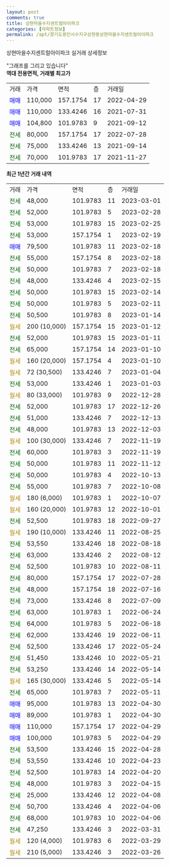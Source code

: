 ```yaml
---
layout: post
comments: true
title: 상현마을수지센트럴아이파크
categories: [아파트정보]
permalink: /apt/경기도용인시수지구상현동상현마을수지센트럴아이파크
---
```


상현마을수지센트럴아이파크 실거래 상세정보

<script type="text/javascript">
  google.charts.load('current', {'packages':['line', 'corechart']});
  google.charts.setOnLoadCallback(drawChart);

  function drawChart() {
    var data = new google.visualization.DataTable();
    data.addColumn('date', '거래일');
    data.addColumn('number', "매매");
    data.addColumn('number', "전세");
    data.addColumn('number', "전매");

    data.addRows([[new Date(Date.parse("2023-03-01")), null, 48000, null], [new Date(Date.parse("2023-02-28")), null, 52000, null], [new Date(Date.parse("2023-02-25")), null, 53000, null], [new Date(Date.parse("2023-02-19")), null, 53000, null], [new Date(Date.parse("2023-02-18")), 79500, null, null], [new Date(Date.parse("2023-02-18")), null, 55000, null], [new Date(Date.parse("2023-02-18")), null, 50000, null], [new Date(Date.parse("2023-02-15")), null, 48000, null], [new Date(Date.parse("2023-02-14")), null, 50000, null], [new Date(Date.parse("2023-02-11")), null, 50000, null], [new Date(Date.parse("2023-01-14")), null, 50500, null], [new Date(Date.parse("2023-01-12")), null, null, null], [new Date(Date.parse("2023-01-11")), null, 52000, null], [new Date(Date.parse("2023-01-10")), null, 65000, null], [new Date(Date.parse("2023-01-10")), null, null, null], [new Date(Date.parse("2023-01-04")), null, null, null], [new Date(Date.parse("2023-01-03")), null, 53000, null], [new Date(Date.parse("2022-12-28")), null, null, null], [new Date(Date.parse("2022-12-26")), null, 52000, null], [new Date(Date.parse("2022-12-13")), null, 51000, null], [new Date(Date.parse("2022-12-03")), null, 48000, null], [new Date(Date.parse("2022-11-19")), null, null, null], [new Date(Date.parse("2022-11-19")), null, 60000, null], [new Date(Date.parse("2022-11-12")), null, 50000, null], [new Date(Date.parse("2022-10-13")), null, 50000, null], [new Date(Date.parse("2022-10-08")), null, 55000, null], [new Date(Date.parse("2022-10-07")), null, null, null], [new Date(Date.parse("2022-10-01")), null, null, null], [new Date(Date.parse("2022-09-27")), null, 52500, null], [new Date(Date.parse("2022-08-25")), null, null, null], [new Date(Date.parse("2022-08-18")), null, 53550, null], [new Date(Date.parse("2022-08-12")), null, 63000, null], [new Date(Date.parse("2022-08-11")), null, 52500, null], [new Date(Date.parse("2022-07-28")), null, 80000, null], [new Date(Date.parse("2022-07-16")), null, 48000, null], [new Date(Date.parse("2022-07-09")), null, 73000, null], [new Date(Date.parse("2022-06-24")), null, 63000, null], [new Date(Date.parse("2022-06-18")), null, 64000, null], [new Date(Date.parse("2022-06-11")), null, 62000, null], [new Date(Date.parse("2022-05-24")), null, 52500, null], [new Date(Date.parse("2022-05-21")), null, 51450, null], [new Date(Date.parse("2022-05-14")), null, 53250, null], [new Date(Date.parse("2022-05-14")), null, null, null], [new Date(Date.parse("2022-05-11")), null, 65000, null], [new Date(Date.parse("2022-04-30")), 95000, null, null], [new Date(Date.parse("2022-04-30")), 89000, null, null], [new Date(Date.parse("2022-04-29")), 110000, null, null], [new Date(Date.parse("2022-04-29")), 100000, null, null], [new Date(Date.parse("2022-04-28")), null, 53500, null], [new Date(Date.parse("2022-04-23")), null, 53550, null], [new Date(Date.parse("2022-04-20")), null, 52500, null], [new Date(Date.parse("2022-04-15")), null, 48000, null], [new Date(Date.parse("2022-04-08")), null, 25000, null], [new Date(Date.parse("2022-04-06")), null, 50700, null], [new Date(Date.parse("2022-04-06")), null, 68000, null], [new Date(Date.parse("2022-03-31")), null, 47250, null], [new Date(Date.parse("2022-03-29")), null, null, null], [new Date(Date.parse("2022-03-26")), null, null, null]]);

    var options = {
      hAxis: {
        format: 'yyyy/MM/dd'
      },    
      lineWidth: 0,
      pointsVisible: true,    
      title: '최근 1년간 유형별 실거래가 분포',
      legend: { position: 'bottom' }
    };

    var formatter = new google.visualization.NumberFormat({pattern:'###,###'} );
    formatter.format(data, 1);
    formatter.format(data, 2);
    
    setTimeout(function() {
        var chart = new google.visualization.LineChart(document.getElementById('columnchart_material'));
        chart.draw(data, (options));
        document.getElementById('loading').style.display = 'none';
    }, 200);
  }
</script>


<div id="loading" style="z-index:20; display: block; margin-left: 0px">"그래프를 그리고 있습니다"</div>
<div id="columnchart_material" style="width: 95%; margin-left: 0px; display: block"></div>
<!-- contents start -->
<b>역대 전용면적, 거래별 최고가</b>
<table class="sortable">
    <tr>
      <td>거래</td>
      <td>가격</td>
      <td>면적</td>
      <td>층</td>
      <td>거래일</td>
    </tr>
        <tr>
          <td><a style="color: blue">매매</a></td>
          <td>110,000</td>
          <td>157.1754</td>
          <td>17</td>
          <td>2022-04-29</td>
        </tr>            <tr>
          <td><a style="color: blue">매매</a></td>
          <td>110,000</td>
          <td>133.4246</td>
          <td>16</td>
          <td>2021-07-31</td>
        </tr>            <tr>
          <td><a style="color: blue">매매</a></td>
          <td>104,800</td>
          <td>101.9783</td>
          <td>9</td>
          <td>2021-09-12</td>
        </tr>        
        <tr>
              <td><a style="color: darkgreen">전세</a></td>
              <td>80,000</td>
              <td>157.1754</td>
              <td>17</td>
              <td>2022-07-28</td>
            </tr>            <tr>
              <td><a style="color: darkgreen">전세</a></td>
              <td>75,000</td>
              <td>133.4246</td>
              <td>13</td>
              <td>2021-09-14</td>
            </tr>            <tr>
              <td><a style="color: darkgreen">전세</a></td>
              <td>70,000</td>
              <td>101.9783</td>
              <td>17</td>
              <td>2021-11-27</td>
            </tr>        
    
</table>

<b>최근 1년간 거래 내역</b>

<table class="sortable">
    <tr>
      <td>거래</td>
      <td>가격</td>
      <td>면적</td>
      <td>층</td>
      <td>거래일</td>
    </tr>
    <tr>
      <td><a style="color: darkgreen">전세</a></td>
      <td>48,000</td>
      <td>101.9783</td>
      <td>11</td>
      <td>2023-03-01</td>
    </tr>          <tr>
      <td><a style="color: darkgreen">전세</a></td>
      <td>52,000</td>
      <td>101.9783</td>
      <td>5</td>
      <td>2023-02-28</td>
    </tr>          <tr>
      <td><a style="color: darkgreen">전세</a></td>
      <td>53,000</td>
      <td>101.9783</td>
      <td>15</td>
      <td>2023-02-25</td>
    </tr>          <tr>
      <td><a style="color: darkgreen">전세</a></td>
      <td>53,000</td>
      <td>157.1754</td>
      <td>1</td>
      <td>2023-02-19</td>
    </tr>          <tr>
      <td><a style="color: blue">매매</a></td>
      <td>79,500</td>
      <td>101.9783</td>
      <td>11</td>
      <td>2023-02-18</td>
    </tr>          <tr>
      <td><a style="color: darkgreen">전세</a></td>
      <td>55,000</td>
      <td>157.1754</td>
      <td>8</td>
      <td>2023-02-18</td>
    </tr>          <tr>
      <td><a style="color: darkgreen">전세</a></td>
      <td>50,000</td>
      <td>101.9783</td>
      <td>7</td>
      <td>2023-02-18</td>
    </tr>          <tr>
      <td><a style="color: darkgreen">전세</a></td>
      <td>48,000</td>
      <td>133.4246</td>
      <td>4</td>
      <td>2023-02-15</td>
    </tr>          <tr>
      <td><a style="color: darkgreen">전세</a></td>
      <td>50,000</td>
      <td>101.9783</td>
      <td>15</td>
      <td>2023-02-14</td>
    </tr>          <tr>
      <td><a style="color: darkgreen">전세</a></td>
      <td>50,000</td>
      <td>101.9783</td>
      <td>5</td>
      <td>2023-02-11</td>
    </tr>          <tr>
      <td><a style="color: darkgreen">전세</a></td>
      <td>50,500</td>
      <td>101.9783</td>
      <td>8</td>
      <td>2023-01-14</td>
    </tr>          <tr>
      <td><a style="color: darkgoldenrod">월세</a></td>
      <td>200 (10,000)</td>
      <td>157.1754</td>
      <td>15</td>
      <td>2023-01-12</td>
    </tr>          <tr>
      <td><a style="color: darkgreen">전세</a></td>
      <td>52,000</td>
      <td>101.9783</td>
      <td>15</td>
      <td>2023-01-11</td>
    </tr>          <tr>
      <td><a style="color: darkgreen">전세</a></td>
      <td>65,000</td>
      <td>157.1754</td>
      <td>14</td>
      <td>2023-01-10</td>
    </tr>          <tr>
      <td><a style="color: darkgoldenrod">월세</a></td>
      <td>160 (20,000)</td>
      <td>157.1754</td>
      <td>4</td>
      <td>2023-01-10</td>
    </tr>          <tr>
      <td><a style="color: darkgoldenrod">월세</a></td>
      <td>72 (30,500)</td>
      <td>133.4246</td>
      <td>7</td>
      <td>2023-01-04</td>
    </tr>          <tr>
      <td><a style="color: darkgreen">전세</a></td>
      <td>53,000</td>
      <td>133.4246</td>
      <td>1</td>
      <td>2023-01-03</td>
    </tr>          <tr>
      <td><a style="color: darkgoldenrod">월세</a></td>
      <td>80 (33,000)</td>
      <td>101.9783</td>
      <td>9</td>
      <td>2022-12-28</td>
    </tr>          <tr>
      <td><a style="color: darkgreen">전세</a></td>
      <td>52,000</td>
      <td>101.9783</td>
      <td>17</td>
      <td>2022-12-26</td>
    </tr>          <tr>
      <td><a style="color: darkgreen">전세</a></td>
      <td>51,000</td>
      <td>133.4246</td>
      <td>7</td>
      <td>2022-12-13</td>
    </tr>          <tr>
      <td><a style="color: darkgreen">전세</a></td>
      <td>48,000</td>
      <td>101.9783</td>
      <td>13</td>
      <td>2022-12-03</td>
    </tr>          <tr>
      <td><a style="color: darkgoldenrod">월세</a></td>
      <td>100 (30,000)</td>
      <td>133.4246</td>
      <td>7</td>
      <td>2022-11-19</td>
    </tr>          <tr>
      <td><a style="color: darkgreen">전세</a></td>
      <td>60,000</td>
      <td>101.9783</td>
      <td>3</td>
      <td>2022-11-19</td>
    </tr>          <tr>
      <td><a style="color: darkgreen">전세</a></td>
      <td>50,000</td>
      <td>101.9783</td>
      <td>11</td>
      <td>2022-11-12</td>
    </tr>          <tr>
      <td><a style="color: darkgreen">전세</a></td>
      <td>50,000</td>
      <td>101.9783</td>
      <td>4</td>
      <td>2022-10-13</td>
    </tr>          <tr>
      <td><a style="color: darkgreen">전세</a></td>
      <td>55,000</td>
      <td>101.9783</td>
      <td>7</td>
      <td>2022-10-08</td>
    </tr>          <tr>
      <td><a style="color: darkgoldenrod">월세</a></td>
      <td>180 (6,000)</td>
      <td>101.9783</td>
      <td>1</td>
      <td>2022-10-07</td>
    </tr>          <tr>
      <td><a style="color: darkgoldenrod">월세</a></td>
      <td>160 (20,000)</td>
      <td>101.9783</td>
      <td>12</td>
      <td>2022-10-01</td>
    </tr>          <tr>
      <td><a style="color: darkgreen">전세</a></td>
      <td>52,500</td>
      <td>101.9783</td>
      <td>18</td>
      <td>2022-09-27</td>
    </tr>          <tr>
      <td><a style="color: darkgoldenrod">월세</a></td>
      <td>190 (10,000)</td>
      <td>133.4246</td>
      <td>11</td>
      <td>2022-08-25</td>
    </tr>          <tr>
      <td><a style="color: darkgreen">전세</a></td>
      <td>53,550</td>
      <td>133.4246</td>
      <td>18</td>
      <td>2022-08-18</td>
    </tr>          <tr>
      <td><a style="color: darkgreen">전세</a></td>
      <td>63,000</td>
      <td>133.4246</td>
      <td>2</td>
      <td>2022-08-12</td>
    </tr>          <tr>
      <td><a style="color: darkgreen">전세</a></td>
      <td>52,500</td>
      <td>101.9783</td>
      <td>10</td>
      <td>2022-08-11</td>
    </tr>          <tr>
      <td><a style="color: darkgreen">전세</a></td>
      <td>80,000</td>
      <td>157.1754</td>
      <td>17</td>
      <td>2022-07-28</td>
    </tr>          <tr>
      <td><a style="color: darkgreen">전세</a></td>
      <td>48,000</td>
      <td>157.1754</td>
      <td>18</td>
      <td>2022-07-16</td>
    </tr>          <tr>
      <td><a style="color: darkgreen">전세</a></td>
      <td>73,000</td>
      <td>133.4246</td>
      <td>8</td>
      <td>2022-07-09</td>
    </tr>          <tr>
      <td><a style="color: darkgreen">전세</a></td>
      <td>63,000</td>
      <td>101.9783</td>
      <td>1</td>
      <td>2022-06-24</td>
    </tr>          <tr>
      <td><a style="color: darkgreen">전세</a></td>
      <td>64,000</td>
      <td>101.9783</td>
      <td>5</td>
      <td>2022-06-18</td>
    </tr>          <tr>
      <td><a style="color: darkgreen">전세</a></td>
      <td>62,000</td>
      <td>133.4246</td>
      <td>19</td>
      <td>2022-06-11</td>
    </tr>          <tr>
      <td><a style="color: darkgreen">전세</a></td>
      <td>52,500</td>
      <td>133.4246</td>
      <td>17</td>
      <td>2022-05-24</td>
    </tr>          <tr>
      <td><a style="color: darkgreen">전세</a></td>
      <td>51,450</td>
      <td>133.4246</td>
      <td>10</td>
      <td>2022-05-21</td>
    </tr>          <tr>
      <td><a style="color: darkgreen">전세</a></td>
      <td>53,250</td>
      <td>133.4246</td>
      <td>14</td>
      <td>2022-05-14</td>
    </tr>          <tr>
      <td><a style="color: darkgoldenrod">월세</a></td>
      <td>165 (30,000)</td>
      <td>133.4246</td>
      <td>5</td>
      <td>2022-05-14</td>
    </tr>          <tr>
      <td><a style="color: darkgreen">전세</a></td>
      <td>65,000</td>
      <td>101.9783</td>
      <td>7</td>
      <td>2022-05-11</td>
    </tr>          <tr>
      <td><a style="color: blue">매매</a></td>
      <td>95,000</td>
      <td>101.9783</td>
      <td>13</td>
      <td>2022-04-30</td>
    </tr>          <tr>
      <td><a style="color: blue">매매</a></td>
      <td>89,000</td>
      <td>101.9783</td>
      <td>1</td>
      <td>2022-04-30</td>
    </tr>          <tr>
      <td><a style="color: blue">매매</a></td>
      <td>110,000</td>
      <td>157.1754</td>
      <td>17</td>
      <td>2022-04-29</td>
    </tr>          <tr>
      <td><a style="color: blue">매매</a></td>
      <td>100,000</td>
      <td>101.9783</td>
      <td>5</td>
      <td>2022-04-29</td>
    </tr>          <tr>
      <td><a style="color: darkgreen">전세</a></td>
      <td>53,500</td>
      <td>133.4246</td>
      <td>15</td>
      <td>2022-04-28</td>
    </tr>          <tr>
      <td><a style="color: darkgreen">전세</a></td>
      <td>53,550</td>
      <td>133.4246</td>
      <td>10</td>
      <td>2022-04-23</td>
    </tr>          <tr>
      <td><a style="color: darkgreen">전세</a></td>
      <td>52,500</td>
      <td>101.9783</td>
      <td>14</td>
      <td>2022-04-20</td>
    </tr>          <tr>
      <td><a style="color: darkgreen">전세</a></td>
      <td>48,000</td>
      <td>101.9783</td>
      <td>3</td>
      <td>2022-04-15</td>
    </tr>          <tr>
      <td><a style="color: darkgreen">전세</a></td>
      <td>25,000</td>
      <td>133.4246</td>
      <td>12</td>
      <td>2022-04-08</td>
    </tr>          <tr>
      <td><a style="color: darkgreen">전세</a></td>
      <td>50,700</td>
      <td>133.4246</td>
      <td>4</td>
      <td>2022-04-06</td>
    </tr>          <tr>
      <td><a style="color: darkgreen">전세</a></td>
      <td>68,000</td>
      <td>101.9783</td>
      <td>10</td>
      <td>2022-04-06</td>
    </tr>          <tr>
      <td><a style="color: darkgreen">전세</a></td>
      <td>47,250</td>
      <td>133.4246</td>
      <td>3</td>
      <td>2022-03-31</td>
    </tr>          <tr>
      <td><a style="color: darkgoldenrod">월세</a></td>
      <td>120 (4,000)</td>
      <td>101.9783</td>
      <td>6</td>
      <td>2022-03-29</td>
    </tr>          <tr>
      <td><a style="color: darkgoldenrod">월세</a></td>
      <td>210 (5,000)</td>
      <td>133.4246</td>
      <td>3</td>
      <td>2022-03-26</td>
    </tr>      </table>
<!-- contents end -->    

